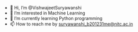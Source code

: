 - 👋 Hi, I’m @VishwajeetSuryawanshi
- 👀 I’m interested in Machine Learning
- 🌱 I’m currently learning Python programming
- 📫 How to reach me by suryawanshi_b201231me@nitc.ac.in

<!---
VishwajeetSuryawanshi/VishwajeetSuryawanshi is a ✨ special ✨ repository because its `README.md` (this file) appears on your GitHub profile.
You can click the Preview link to take a look at your changes.
--->
